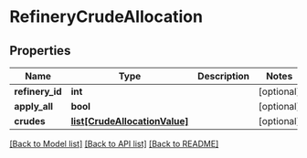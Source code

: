 # RefineryCrudeAllocation

## Properties
Name | Type | Description | Notes
------------ | ------------- | ------------- | -------------
**refinery_id** | **int** |  | [optional] 
**apply_all** | **bool** |  | [optional] 
**crudes** | [**list[CrudeAllocationValue]**](CrudeAllocationValue.md) |  | [optional] 

[[Back to Model list]](../README.md#documentation-for-models) [[Back to API list]](../README.md#documentation-for-api-endpoints) [[Back to README]](../README.md)

